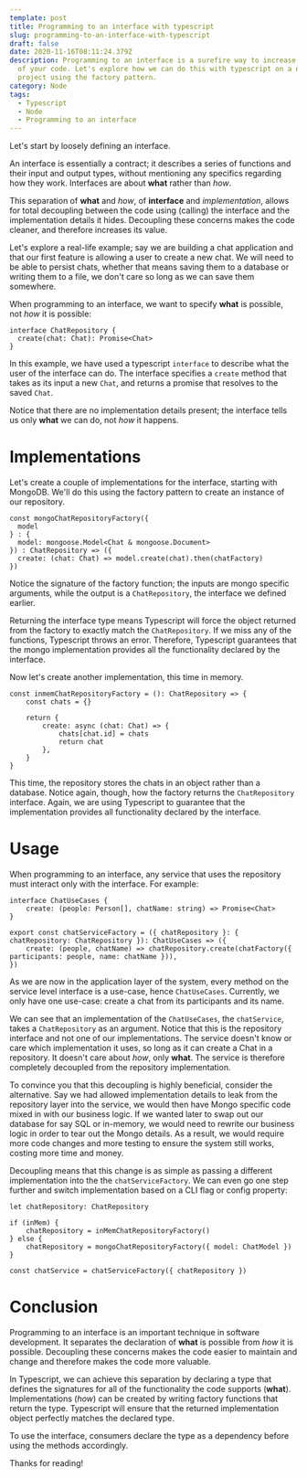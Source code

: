```yaml
---
template: post
title: Programming to an interface with typescript
slug: programming-to-an-interface-with-typescript
draft: false
date: 2020-11-16T08:11:24.379Z
description: Programming to an interface is a surefire way to increase the value
  of your code. Let's explore how we can do this with typescript on a node
  project using the factory pattern.
category: Node
tags:
  - Typescript
  - Node
  - Programming to an interface
---
```

Let's start by loosely defining an interface.

An interface is essentially a contract; it describes a series of functions and their input and output types, without mentioning any specifics regarding how they work. Interfaces are about **what** rather than *how*.

This separation of **what** and *how*, of **interface** and *implementation*, allows for total decoupling between the code using (calling) the interface and the implementation details it hides. Decoupling these concerns makes the code cleaner, and therefore increases its value.

Let's explore a real-life example; say we are building a chat application and that our first feature is allowing a user to create a new chat. We will need to be able to persist chats, whether that means saving them to a database or writing them to a file, we don't care so long as we can save them somewhere.

When programming to an interface, we want to specify **what** is possible, not *how* it is possible:

```
interface ChatRepository {
  create(chat: Chat): Promise<Chat>
}
```

In this example, we have used a typescript `interface` to describe what the user of the interface can do. The interface specifies a `create` method that takes as its input a new `Chat`, and returns a promise that resolves to the saved `Chat`.

Notice that there are no implementation details present; the interface tells us only **what** we can do, not *how* it happens.

# Implementations

Let's create a couple of implementations for the interface, starting with MongoDB. We'll do this using the factory pattern to create an instance of our repository.

```
const mongoChatRepositoryFactory({
  model
} : {
  model: mongoose.Model<Chat & mongoose.Document>
}) : ChatRepository => ({
  create: (chat: Chat) => model.create(chat).then(chatFactory)
}) 
```

Notice the signature of the factory function; the inputs are mongo specific arguments, while the output is a `ChatRepository`, the interface we defined earlier.

Returning the interface type means Typescript will force the object returned from the factory to exactly match the `ChatRepository`. If we miss any of the functions, Typescript throws an error. Therefore, Typescript guarantees that the mongo implementation provides all the functionality declared by the interface.

Now let's create another implementation, this time in memory.

```
const inmemChatRepositoryFactory = (): ChatRepository => {
    const chats = {}

    return {
        create: async (chat: Chat) => {
            chats[chat.id] = chats
            return chat
        },
    }
}
```

This time, the repository stores the chats in an object rather than a database. Notice again, though, how the factory returns the `ChatRepository` interface. Again, we are using Typescript to guarantee that the implementation provides all functionality declared by the interface.

# Usage

When programming to an interface, any service that uses the repository must interact only with the interface. For example:

```
interface ChatUseCases {
    create: (people: Person[], chatName: string) => Promise<Chat>
}

export const chatServiceFactory = ({ chatRepository }: { chatRepository: ChatRepository }): ChatUseCases => ({
    create: (people, chatName) => chatRepository.create(chatFactory({ participants: people, name: chatName })),
})
```

As we are now in the application layer of the system, every method on the service level interface is a use-case, hence `ChatUseCases`. Currently, we only have one use-case: create a chat from its participants and its name.

We can see that an implementation of the `ChatUseCases`, the `chatService`, takes a `ChatRepository` as an argument. Notice that this is the repository interface and not one of our implementations. The service doesn't know or care which implementation it uses, so long as it can create a Chat in a repository. It doesn't care about *how*, only **what**. The service is therefore completely decoupled from the repository implementation.

To convince you that this decoupling is highly beneficial, consider the alternative. Say we had allowed implementation details to leak from the repository layer into the service, we would then have Mongo specific code mixed in with our business logic. If we wanted later to swap out our database for say SQL or in-memory, we would need to rewrite our business logic in order to tear out the Mongo details. As a result, we would require more code changes and more testing to ensure the system still works, costing more time and money.

Decoupling means that this change is as simple as passing a different implementation into the the `chatServiceFactory`. We can even go one step further and switch implementation based on a CLI flag or config property:

```
let chatRepository: ChatRepository

if (inMem) {
    chatRepository = inMemChatRepositoryFactory()
} else {
    chatRepository = mongoChatRepositoryFactory({ model: ChatModel })
}

const chatService = chatServiceFactory({ chatRepository })
```

# Conclusion

Programming to an interface is an important technique in software development. It separates the declaration of **what** is possible from *how* it is possible. Decoupling these concerns makes the code easier to maintain and change and therefore makes the code more valuable.

In Typescript, we can achieve this separation by declaring a type that defines the signatures for all of the functionality the code supports (**what**). Implementations (*how*) can be created by writing factory functions that return the type. Typescript will ensure that the returned implementation object perfectly matches the declared type.

To use the interface, consumers declare the type as a dependency before using the methods accordingly.

Thanks for reading!
